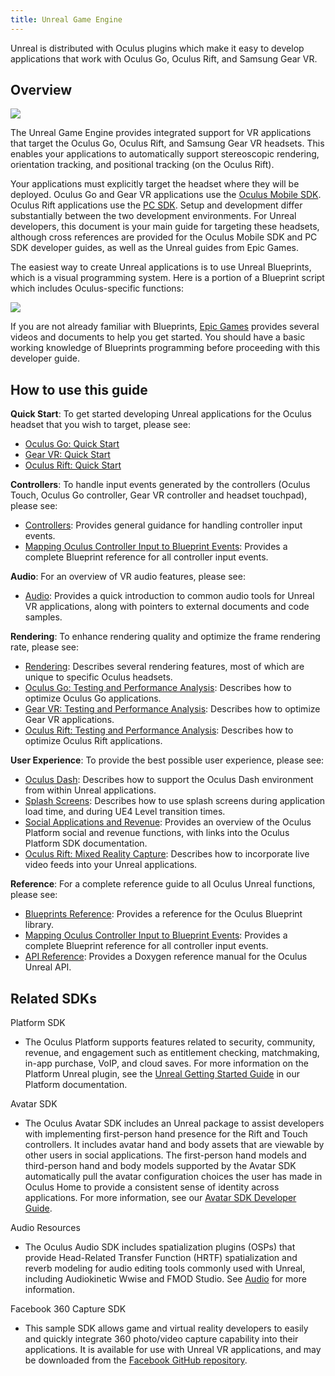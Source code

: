 ```yaml
---
title: Unreal Game Engine
---
```


Unreal is distributed with Oculus plugins which make it easy to develop applications that work with Oculus Go, Oculus Rift, and Samsung Gear VR. 

## Overview

![](/images/documentationunreallatest-0.png)

The Unreal Game Engine provides integrated support for VR applications that target the Oculus Go, Oculus Rift, and Samsung Gear VR headsets. This enables your applications to automatically support stereoscopic rendering, orientation tracking, and positional tracking (on the Oculus Rift). 

Your applications must explicitly target the headset where they will be deployed. Oculus Go and Gear VR applications use the [Oculus Mobile SDK](/documentation/mobilesdk/latest/concepts/book-intro/). Oculus Rift applications use the [PC SDK](/documentation/pcsdk/latest/concepts/pcsdk-intro/). Setup and development differ substantially between the two development environments. For Unreal developers, this document is your main guide for targeting these headsets, although cross references are provided for the Oculus Mobile SDK and PC SDK developer guides, as well as the Unreal guides from Epic Games.

The easiest way to create Unreal applications is to use Unreal Blueprints, which is a visual programming system. Here is a portion of a Blueprint script which includes Oculus-specific functions: 

![](/images/documentationunreallatest-1.png)

If you are not already familiar with Blueprints, [Epic Games](https://docs.unrealengine.com/en-us/) provides several videos and documents to help you get started. You should have a basic working knowledge of Blueprints programming before proceeding with this developer guide.

## How to use this guide

**Quick Start**: To get started developing Unreal applications for the Oculus headset that you wish to target, please see:

* [Oculus Go: Quick Start](/documentation/unreal/latest/concepts/unreal-quick-start-guide-go/ "This guide covers everything you need to know to get started developing Unreal applications for the Oculus Go.")
* [Gear VR: Quick Start](/documentation/unreal/latest/concepts/unreal-quick-start-guide-gearvr/ "This guide covers everything you need to know to get started developing Unreal applications for Gear VR.")
* [Oculus Rift: Quick Start](/documentation/unreal/latest/concepts/unreal-quick-start-guide-rift/ "This guide covers everything you need to know to get started developing Unreal applications for the Oculus Rift.")


**Controllers**: To handle input events generated by the controllers (Oculus Touch, Oculus Go controller, Gear VR controller and headset touchpad), please see:

* [Controllers](/documentation/unreal/latest/concepts/unreal-input/ "This section describes input handling for Oculus devices."): Provides general guidance for handling controller input events. 
* [Mapping Oculus Controller Input to Blueprint Events](/documentation/unreal/latest/concepts/unreal-controller-input-mapping-reference/ "This reference section describes how Oculus controller actions (such as touchpad presses) map to the corresponding events that can be handled via blueprints."): Provides a complete Blueprint reference for all controller input events.


**Audio**: For an overview of VR audio features, please see:

* [Audio](/documentation/unreal/latest/concepts/unreal-audio/ "Audio is critical for creating a persuasive VR experience and can contribute strongly to the user's sense of immersion."): Provides a quick introduction to common audio tools for Unreal VR applications, along with pointers to external documents and code samples.


**Rendering**: To enhance rendering quality and optimize the frame rendering rate, please see:

* [Rendering](/documentation/unreal/latest/concepts/unreal-advanced-rendering/ "This section describes important rendering options and tools that can significantly improve your application."): Describes several rendering features, most of which are unique to specific Oculus headsets.
* [Oculus Go: Testing and Performance Analysis](/documentation/unreal/latest/concepts/unreal-debug-go/ "This guide describes basic testing and performance analysis for Oculus Go development in Unreal."): Describes how to optimize Oculus Go applications.
* [Gear VR: Testing and Performance Analysis](/documentation/unreal/latest/concepts/unreal-debug-gearvr/ "This guide describes basic testing and performance analysis for Gear VR development in Unreal."): Describes how to optimize Gear VR applications.
* [Oculus Rift: Testing and Performance Analysis](/documentation/unreal/latest/concepts/unreal-debug-rift/ "This guide describes basic testing and performance analysis for Oculus Rift development in Unreal."): Describes how to optimize Oculus Rift applications.


**User Experience**: To provide the best possible user experience, please see:

* [Oculus Dash](/documentation/unreal/latest/concepts/unreal-dash/ "This guide describes how to add Oculus Dash support to Unreal applications."): Describes how to support the Oculus Dash environment from within Unreal applications.
* [Splash Screens](/documentation/unreal/latest/concepts/unreal-loading-screens/ "We strongly recommend adding a loading splash screen to your Rift or mobile application. Loading splash screens are required by the Oculus Store."): Describes how to use splash screens during application load time, and during UE4 Level transition times.
* [Social Applications and Revenue](/documentation/unreal/latest/concepts/unreal-platform-functions/ "All Oculus headsets can access the Oculus Platform which supports social gaming and applications, as well as revenue generation functions."): Provides an overview of the Oculus Platform social and revenue functions, with links into the Oculus Platform SDK documentation.
* [Oculus Rift: Mixed Reality Capture](/documentation/unreal/latest/concepts/unreal-mrc/ "This guide describes how to add and configure mixed reality capture support for your Unreal application. Mixed reality capture is supported for Rift applications only."): Describes how to incorporate live video feeds into your Unreal applications.


**Reference**: For a complete reference guide to all Oculus Unreal functions, please see:

* [Blueprints Reference](/documentation/unreal/latest/concepts/unreal-blueprints/ "This section serves as a reference guide for the Blueprints in the Online Subsystem Oculus library."): Provides a reference for the Oculus Blueprint library.
* [Mapping Oculus Controller Input to Blueprint Events](/documentation/unreal/latest/concepts/unreal-controller-input-mapping-reference/ "This reference section describes how Oculus controller actions (such as touchpad presses) map to the corresponding events that can be handled via blueprints."): Provides a complete Blueprint reference for all controller input events.
* [API Reference](/documentation/unreal/latest/concepts/unreal-api-reference/ "The PC SDK Developer Reference contains detailed information about the data structures and files within the PC SDK."): Provides a Doxygen reference manual for the Oculus Unreal API.


## Related SDKs

Platform SDK

* The Oculus Platform supports features related to security, community, revenue, and engagement such as entitlement checking, matchmaking, in-app purchase, VoIP, and cloud saves. For more information on the Platform Unreal plugin, see the [Unreal Getting Started Guide](https://developer.oculus.com/documentation/platform/latest/concepts/pgsg-unreal-gsg/) in our Platform documentation.


Avatar SDK

* The Oculus Avatar SDK includes an Unreal package to assist developers with implementing first-person hand presence for the Rift and Touch controllers. It includes avatar hand and body assets that are viewable by other users in social applications. The first-person hand models and third-person hand and body models supported by the Avatar SDK automatically pull the avatar configuration choices the user has made in Oculus Home to provide a consistent sense of identity across applications. For more information, see our [Avatar SDK Developer Guide](https://developer.oculus.com/documentation/avatarsdk/latest/).


Audio Resources

* The Oculus Audio SDK includes spatialization plugins (OSPs) that provide Head-Related Transfer Function (HRTF) spatialization and reverb modeling for audio editing tools commonly used with Unreal, including Audiokinetic Wwise and FMOD Studio. See [Audio](/documentation/unreal/latest/concepts/unreal-audio/ "Audio is critical for creating a persuasive VR experience and can contribute strongly to the user's sense of immersion.") for more information.


Facebook 360 Capture SDK

* This sample SDK allows game and virtual reality developers to easily and quickly integrate 360 photo/video capture capability into their applications. It is available for use with Unreal VR applications, and may be downloaded from the [Facebook GitHub repository](https://github.com/facebook/360-Capture-SDK).

